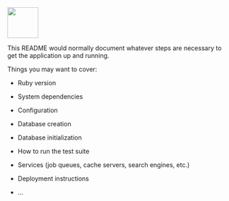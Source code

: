 <img src="https://user-images.githubusercontent.com/79415128/148537348-7fa0eac4-79f8-4bf0-be6a-2220b418c9ee.png" width="70" height="70"/>



This README would normally document whatever steps are necessary to get the
application up and running.

Things you may want to cover:

* Ruby version

* System dependencies

* Configuration

* Database creation

* Database initialization

* How to run the test suite

* Services (job queues, cache servers, search engines, etc.)

* Deployment instructions

* ...
